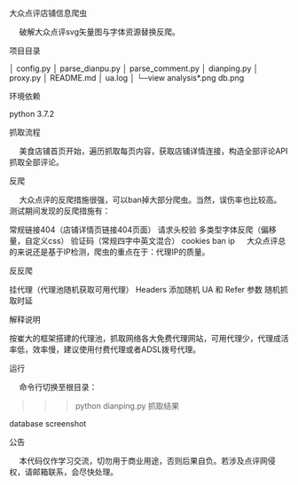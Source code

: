 大众点评店铺信息爬虫

  破解大众点评svg矢量图与字体资源替换反爬。

项目目录

│  config.py
│  parse_dianpu.py
│  parse_comment.py
│  dianping.py
│  proxy.py
│  README.md
│  ua.log
│
└─view
        analysis*.png
        db.png
        
环境依赖

python 3.7.2

抓取流程

  美食店铺首页开始，遍历抓取每页内容，获取店铺详情连接，构造全部评论API抓取全部评论。

反爬

  大众点评的反爬措施很强，可以ban掉大部分爬虫。当然，误伤率也比较高。测试期间发现的反爬措施有：

常规链接404（店铺详情页链接404页面）
请求头校验
多类型字体反爬（偏移量，自定义css）
验证码（常规四字中英文混合）
cookies
ban ip
  大众点评总的来说还是基于IP检测，爬虫的重点在于：代理IP的质量。

反反爬

挂代理（代理池随机获取可用代理）
Headers 添加随机 UA 和 Refer 参数
随机抓取时延


解释说明

按崔大的框架搭建的代理池，抓取网络各大免费代理网站，可用代理少，代理成活率低，效率慢，建议使用付费代理或者ADSL拨号代理。

运行

  命令行切换至根目录：

>>> python dianping.py
抓取结果

database screenshot

公告

  本代码仅作学习交流，切勿用于商业用途，否则后果自负。若涉及点评网侵权，请邮箱联系，会尽快处理。
